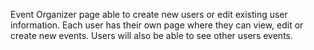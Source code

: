 Event Organizer page able to create new users or edit existing user information. Each user has their own page where they can view, edit or create new events. Users will also be able to see other users events.
